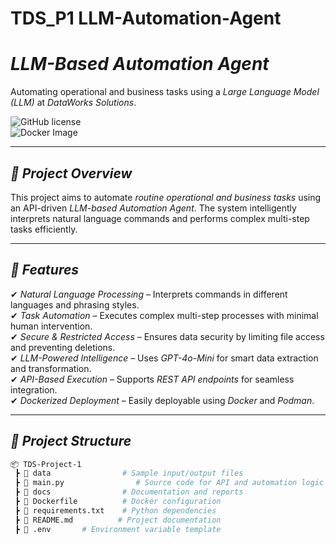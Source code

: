 # TDS_P1 LLM-Automation-Agent

# _LLM-Based Automation Agent_

Automating operational and business tasks using a _Large Language Model (LLM)_ at _DataWorks Solutions_.

![GitHub license](https://img.shields.io/badge/license-MIT-blue.svg)  
![Docker Image](https://img.shields.io/docker/pulls/your-dockerhub-username/tds-project-1)

---

## _📌 Project Overview_

This project aims to automate _routine operational and business tasks_ using an API-driven _LLM-based Automation Agent_. The system intelligently interprets natural language commands and performs complex multi-step tasks efficiently.

---

## _🚀 Features_

✔ _Natural Language Processing_ – Interprets commands in different languages and phrasing styles.  
✔ _Task Automation_ – Executes complex multi-step processes with minimal human intervention.  
✔ _Secure & Restricted Access_ – Ensures data security by limiting file access and preventing deletions.  
✔ _LLM-Powered Intelligence_ – Uses _GPT-4o-Mini_ for smart data extraction and transformation.  
✔ _API-Based Execution_ – Supports _REST API endpoints_ for seamless integration.  
✔ _Dockerized Deployment_ – Easily deployable using _Docker_ and _Podman_.

---

## _📂 Project Structure_

```bash
📦 TDS-Project-1
 ┣ 📂 data                # Sample input/output files
 ┣ 📂 main.py                # Source code for API and automation logic
 ┣ 📂 docs                # Documentation and reports
 ┣ 📜 Dockerfile          # Docker configuration
 ┣ 📜 requirements.txt    # Python dependencies
 ┣ 📜 README.md          # Project documentation
 ┣ 📜 .env       # Environment variable template
```

#
